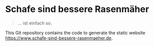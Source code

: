 # Schafe sind bessere Rasenmäher

> ... ist einfach so.

This Git repository contains the code to generate the static website https://www.schafe-sind-bessere-rasenmaeher.de.
